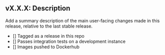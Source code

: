 ## vX.X.X: Description
Add a summary description of the main user-facing changes made in this release, relative to the last stable release.

- [] Tagged as a release in this repo
- [] Passes integration tests on a development instance
- [] Images pushed to Dockerhub
